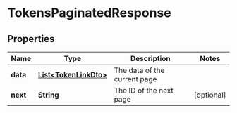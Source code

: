 

# TokensPaginatedResponse


## Properties

| Name | Type | Description | Notes |
|------------ | ------------- | ------------- | -------------|
|**data** | [**List&lt;TokenLinkDto&gt;**](TokenLinkDto.md) | The data of the current page |  |
|**next** | **String** | The ID of the next page |  [optional] |




